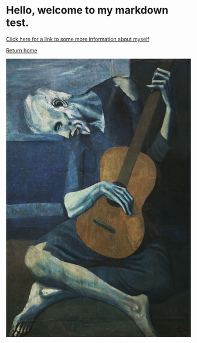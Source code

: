 # Hello, welcome to my markdown test.

[Click here for a link to some more information about myself ](second.md)

[Return home](README.md)

![The Old Guitarist](Old_guitarist_chicago.jpg)

